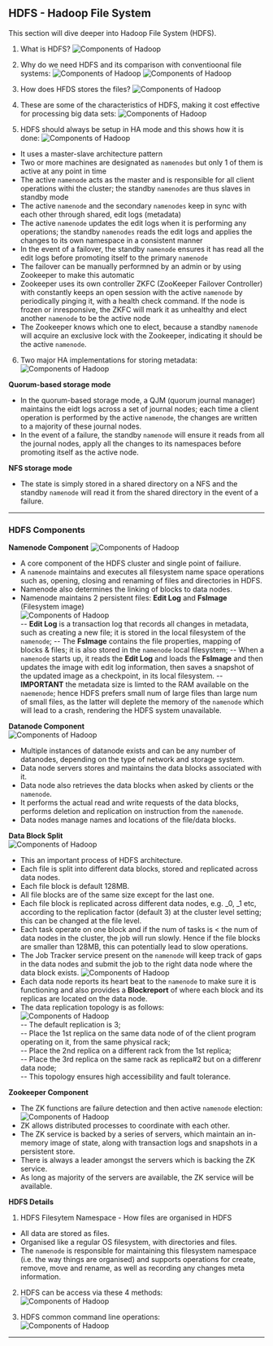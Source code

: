 ## HDFS - Hadoop File System ##

This section will dive deeper into Hadoop File System (HDFS).

1. What is HDFS?
![Components of Hadoop](./img/hdfs/1_what_is_hdfs.png)

2. Why do we need HDFS and its comparison with conventioonal file systems:
![Components of Hadoop](./img/hdfs/2_need_for_hdfs.png)
![Components of Hadoop](./img/hdfs/3_hdfs_vs_file-systems.png)

3. How does HFDS stores the files?
![Components of Hadoop](./img/hdfs/4_how_hdfs_stores_files.png)

4. These are some of the characteristics of HDFS, making it cost effective for processing big data sets:
![Components of Hadoop](./img/hdfs/5_characteristics_hdfs.png)

5. HDFS should always be setup in HA mode and this shows how it is done:
![Components of Hadoop](./img/hdfs/6_hdfs_ha_architecture.png)
- It uses a master-slave architecture pattern
- Two or more machines are designated as `namenodes` but only 1 of them is active at any point in time
- The active `namenode` acts as the master and is responsible for all client operations withi the cluster; the standby `namenodes` are thus slaves in standby mode
- The active `namenode` and the secondary `namenodes` keep in sync with each other through shared, edit logs (metadata)
- The active `namenode` updates the edit logs when it is performing any operations; the standby `namenodes` reads the edit logs and applies the changes to its own namespace in a consistent manner
- In the event of a failover, the standby `namenode` ensures it has read all the edit logs before promoting itself to the primary `namenode`
- The failover can be manually performned by an admin or by using Zookeeper to make this automatic
- Zookeeper uses its own controller ZKFC (ZooKeeper Failover Controller) with constantly keeps an open session with the active `namenode` by periodically pinging it, with a health check command. If the node is frozen or inresponsive, the ZKFC will mark it as unhealthy and elect another `namenode` to be the active node
- The Zookeeper knows which one to elect, because a standby `namenode` will acquire an exclusive lock with the Zookeeper, indicating it should be the active `namenode`.

6. Two major HA implementations for storing metadata:
![Components of Hadoop](./img/hdfs/7_two_types_hdfs_ha_architecture.png)

**Quorum-based storage mode**
- In the quorum-based storage mode, a QJM (quorum journal manager) maintains the eidt logs across a set of journal nodes; each time a client operation is performed by the active `namenode`, the changes are written to a majority of these journal nodes.
- In the event of a failure, the standby `namenode` will ensure it reads from all the journal nodes, apply all the changes to its namespaces before promoting itself as the active node.  

**NFS storage mode**
- The state is simply stored in a shared directory on a NFS and the standby `namenode` will read it from the shared directory in the event of a failure.
---

### HDFS Components ###

**Namenode Component**
![Components of Hadoop](./img/hdfs/9_what_is_namenode.png)
- A core component of the HDFS cluster and single point of failiure.
- A `namenode` maintains and executes all filesystem name space operations such as, opening, closing and renaming of files and directories in HDFS.
- Namenode also determines the linking of blocks to data nodes.
- Namenode maintains 2 persistent files: **Edit Log** and **FsImage** (Filesystem image)  
![Components of Hadoop](./img/hdfs/9-1_namenode_operation.png)  
-- **Edit Log** is a transaction log that records all changes in metadata, such as creating a new file; it is stored in the local filesystem of the `namenode`;
-- The **FsImage** contains the file properties, mapping of blocks & files; it is also stored in the `namenode` local filesystem;
-- When a `namenode` starts up, it reads the **Edit Log** and loads the **FsImage** and then updates the image with edit log information, then saves a snapshot of the updated image as a checkpoint, in its local filesystem.
-- **IMPORTANT** the metadata size is limted to the RAM available on the `naemenode`; hence HDFS prefers small num of large files than large num of small files, as the latter will deplete the memory of the `namenode` which will lead to a crash, rendering the HDFS system unavailable.

**Datanode Component**  
![Components of Hadoop](./img/hdfs/10_what_is_datanode.png)
- Multiple instances of datanode exists and can be any number of datanodes, depending on the type of network and storage system.
- Data node servers stores and maintains the data blocks associated with it.
- Data node also retrieves the data blocks when asked by clients or the `namenode`.
- It performs the actual read and write requests of the data blocks, performs deletion and replication on instruction from the `namenode`.
- Data nodes manage names and locations of the file/data blocks.

**Data Block Split**  
![Components of Hadoop](./img/hdfs/10-1_datanode_data_blocks_split.png)
- This an important process of HDFS architecture.
- Each file is split into different data blocks, stored and replicated across data nodes.
- Each file block is default 128MB.
- All file blocks are of the same size except for the last one.
- Each file block is replicated across different data nodes, e.g. _0, _1 etc, according to the replication factor (default 3) at the cluster level setting; this can be changed at the file level.
- Each task operate on one block and if the num of tasks is < the num of data nodes in the cluster, the job will run slowly. Hence if the file blocks are smaller than 128MB, this can potentially lead to slow operations.
- The Job Tracker service present on the `namenode` will keep track of gaps in the data nodes and submit the job to the right data node where the data block exists.
![Components of Hadoop](./img/hdfs/10-2_replication_method.png)
- Each data node reports its heart beat to the `namenode` to make sure it is functioning and also provides a **Blockreport** of where each block and its replicas are located on the data node.
- The data replication topology is as follows:  
![Components of Hadoop](./img/hdfs/10-3_data_replication_topology.png)  
-- The default replication is 3;  
-- Place the 1st replica on the same data node of of the client program operating on it, from the same physical rack;  
-- Place the 2nd replica on a different rack from the 1st replica;  
-- Place the 3rd replica on the same rack as replica#2 but on a differenr data node;  
-- This topology ensures high accessibility and fault tolerance.

**Zookeeper Component**
- The ZK functions are failure detection and then active `namenode` election:
![Components of Hadoop](./img/hdfs/11_zookeeper_functions.png)
- ZK allows distributed processes to coordinate with each other.
- The ZK service is backed by a series of servers, which maintain an in-memory image of state, along with transaction logs and snapshots in a persistent store.
- There is always a leader amongst the servers which is backing the ZK service.
- As long as majority of the servers are available, the ZK service will be available.

**HDFS Details**  
1. HDFS Filesytem Namespace - How files are organised in HDFS
- All data are stored as files.
- Organised like a regular OS filesystem, with directories and files.
- The `namenode` is responsible for maintaining this filesystem namespace (i.e. the way things are organised) and supports operations for create, remove, move and rename, as well as recording any changes meta information. 

2. HDFS can be access via these 4 methods:  
![Components of Hadoop](./img/hdfs/12_hdfs_access_channels.png)

3. HDFS common command line operations:  
![Components of Hadoop](./img/hdfs/12-1_common_hdfs_commands.png)
---





